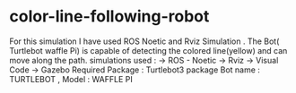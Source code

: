 # color-line-following-robot
For this simulation I have used ROS Noetic and Rviz Simulation . The Bot( Turtlebot waffle Pi) is capable of detecting the colored line(yellow) and can move along the path.
simulations used :
                   -> ROS - Noetic
                   -> Rviz
                   -> Visual Code
                   -> Gazebo
Required Package : Turtlebot3 package
Bot name : TURTLEBOT , Model : WAFFLE PI
